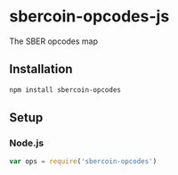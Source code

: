 # sbercoin-opcodes-js
The SBER opcodes map

## Installation
``` bash
npm install sbercoin-opcodes
```

## Setup
### Node.js
``` javascript
var ops = require('sbercoin-opcodes')
```